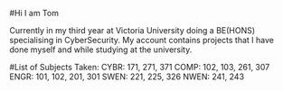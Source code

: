 #Hi I am Tom

Currently in my third year at Victoria University doing a BE(HONS) specialising in CyberSecurity.
My account contains projects that I have done myself and while studying at the university.

#List of Subjects Taken:
CYBR: 171, 271, 371
COMP: 102, 103, 261, 307
ENGR: 101, 102, 201, 301
SWEN: 221, 225, 326
NWEN: 241, 243
